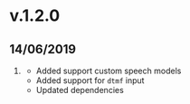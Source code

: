 # v.1.2.0
## 14/06/2019

1. [](#improved)
    * Added support custom speech models
    * Added support for `dtmf` input 
    * Updated dependencies
